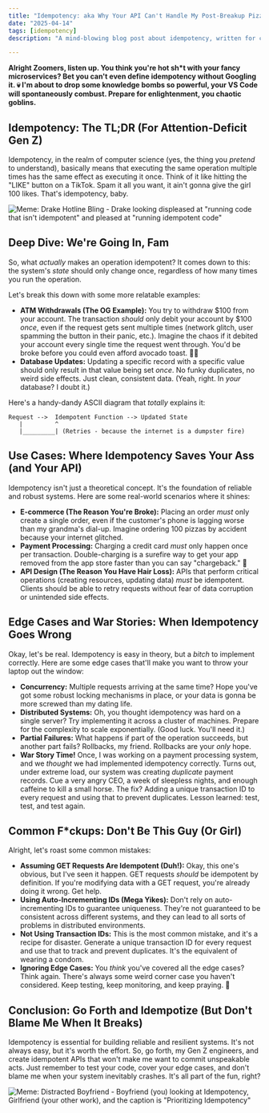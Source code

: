 ```yaml
---
title: "Idempotency: aka Why Your API Can't Handle My Post-Breakup Pizza Order"
date: "2025-04-14"
tags: [idempotency]
description: "A mind-blowing blog post about idempotency, written for chaotic Gen Z engineers. Because let's be real, you're gonna mess this up eventually."

---
```


**Alright Zoomers, listen up. You think you're hot sh*t with your fancy microservices? Bet you can't even define idempotency without Googling it. 💀 I'm about to drop some knowledge bombs so powerful, your VS Code will spontaneously combust. Prepare for enlightenment, you chaotic goblins.**

## Idempotency: The TL;DR (For Attention-Deficit Gen Z)

Idempotency, in the realm of computer science (yes, the thing you *pretend* to understand), basically means that executing the same operation multiple times has the same effect as executing it once. Think of it like hitting the "LIKE" button on a TikTok. Spam it all you want, it ain't gonna give the girl 100 likes. That's idempotency, baby.

![Meme: Drake Hotline Bling - Drake looking displeased at "running code that isn't idempotent" and pleased at "running idempotent code"](drake-idempotent.jpg)

## Deep Dive: We're Going In, Fam

So, what *actually* makes an operation idempotent? It comes down to this: the system's *state* should only change once, regardless of how many times you run the operation.

Let's break this down with some more relatable examples:

*   **ATM Withdrawals (The OG Example):** You try to withdraw \$100 from your account. The transaction *should* only debit your account by \$100 *once*, even if the request gets sent multiple times (network glitch, user spamming the button in their panic, etc.). Imagine the chaos if it debited your account every single time the request went through. You'd be broke before you could even afford avocado toast. 🥑🍞
*   **Database Updates:** Updating a specific record with a specific value should only result in that value being set *once*. No funky duplicates, no weird side effects. Just clean, consistent data. (Yeah, right. In *your* database? I doubt it.)

Here's a handy-dandy ASCII diagram that *totally* explains it:

```
Request -->  Idempotent Function --> Updated State
   |         ^
   |_________| (Retries - because the internet is a dumpster fire)
```

## Use Cases: Where Idempotency Saves Your Ass (and Your API)

Idempotency isn't just a theoretical concept. It's the foundation of reliable and robust systems. Here are some real-world scenarios where it shines:

*   **E-commerce (The Reason You're Broke):** Placing an order *must* only create a single order, even if the customer's phone is lagging worse than my grandma's dial-up. Imagine ordering 100 pizzas by accident because your internet glitched.
*   **Payment Processing:** Charging a credit card *must* only happen once per transaction. Double-charging is a surefire way to get your app removed from the app store faster than you can say "chargeback." 💸
*   **API Design (The Reason You Have Hair Loss):** APIs that perform critical operations (creating resources, updating data) *must* be idempotent. Clients should be able to retry requests without fear of data corruption or unintended side effects.

## Edge Cases and War Stories: When Idempotency Goes Wrong

Okay, let's be real. Idempotency is easy in theory, but a *bitch* to implement correctly. Here are some edge cases that'll make you want to throw your laptop out the window:

*   **Concurrency:** Multiple requests arriving at the same time? Hope you've got some robust locking mechanisms in place, or your data is gonna be more screwed than my dating life.
*   **Distributed Systems:** Oh, you thought idempotency was hard on a single server? Try implementing it across a cluster of machines. Prepare for the complexity to scale exponentially. (Good luck. You'll need it.)
*   **Partial Failures:** What happens if part of the operation succeeds, but another part fails? Rollbacks, my friend. Rollbacks are your *only* hope.
*   **War Story Time!** Once, I was working on a payment processing system, and we *thought* we had implemented idempotency correctly. Turns out, under extreme load, our system was creating *duplicate* payment records. Cue a very angry CEO, a week of sleepless nights, and enough caffeine to kill a small horse. The fix? Adding a unique transaction ID to every request and using that to prevent duplicates. Lesson learned: test, test, and test again.

## Common F*ckups: Don't Be This Guy (Or Girl)

Alright, let's roast some common mistakes:

*   **Assuming GET Requests Are Idempotent (Duh!):** Okay, this one's obvious, but I've seen it happen. GET requests *should* be idempotent by definition. If you're modifying data with a GET request, you're already doing it wrong. Get help.
*   **Using Auto-Incrementing IDs (Mega Yikes):** Don't rely on auto-incrementing IDs to guarantee uniqueness. They're not guaranteed to be consistent across different systems, and they can lead to all sorts of problems in distributed environments.
*   **Not Using Transaction IDs:** This is the most common mistake, and it's a recipe for disaster. Generate a unique transaction ID for every request and use that to track and prevent duplicates. It's the equivalent of wearing a condom.
*   **Ignoring Edge Cases:** You *think* you've covered all the edge cases? Think again. There's always some weird corner case you haven't considered. Keep testing, keep monitoring, and keep praying. 🙏

## Conclusion: Go Forth and Idempotize (But Don't Blame Me When It Breaks)

Idempotency is essential for building reliable and resilient systems. It's not always easy, but it's worth the effort. So, go forth, my Gen Z engineers, and create idempotent APIs that won't make me want to commit unspeakable acts. Just remember to test your code, cover your edge cases, and don't blame me when your system inevitably crashes. It's all part of the fun, right?

![Meme: Distracted Boyfriend - Boyfriend (you) looking at Idempotency, Girlfriend (your other work), and the caption is "Prioritizing Idempotency"](distracted-boyfriend.jpg)
